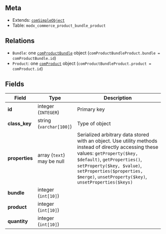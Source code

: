 ## Meta

- Extends: [`comSimpleObject`](comSimpleObject)
- Table: `modx_commerce_product_bundle_product`

## Relations

- `Bundle`: one [`comProductBundle`](comProductBundle) object (`comProductBundleProduct.bundle = comProductBundle.id`)
- `Product`: one [`comProduct`](comProduct) object (`comProductBundleProduct.product = comProduct.id`)

## Fields


| Field | Type | Description |
| ----- | ---- | ----------- |
| **id** | integer (`INTEGER`) | Primary key |
| **class_key** | string (`varchar[100]`) | Type of object |
| **properties** | array (`text`)<br>may be null | Serialized arbitrary data stored with an object. Use utility methods instead of directly accessing these values: `getProperty($key, $default)`, `getProperties()`, `setProperty($key, $value)`, `setProperties($properties, $merge)`, `unsetProperty($key)`, `unsetProperties($keys)` |
| **bundle** | integer (`int[10]`) |  |
| **product** | integer (`int[10]`) |  |
| **quantity** | integer (`int[10]`) |  |
